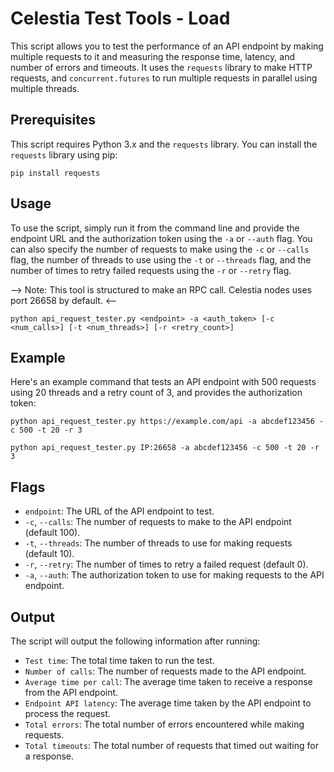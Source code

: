 # Celestia Test Tools - Load 

This script allows you to test the performance of an API endpoint by making multiple requests to it and measuring the response time, latency, and number of errors and timeouts. It uses the `requests` library to make HTTP requests, and `concurrent.futures` to run multiple requests in parallel using multiple threads.

## Prerequisites

This script requires Python 3.x and the `requests` library. You can install the `requests` library using pip:

```
pip install requests
```

## Usage

To use the script, simply run it from the command line and provide the endpoint URL and the authorization token using the `-a` or `--auth` flag. You can also specify the number of requests to make using the `-c` or `--calls` flag, the number of threads to use using the `-t` or `--threads` flag, and the number of times to retry failed requests using the `-r` or `--retry` flag.

--> Note: This tool is structured to make an RPC call. Celestia nodes uses port 26658 by default. <--

```
python api_request_tester.py <endpoint> -a <auth_token> [-c <num_calls>] [-t <num_threads>] [-r <retry_count>]
```

## Example

Here's an example command that tests an API endpoint with 500 requests using 20 threads and a retry count of 3, and provides the authorization token:

```
python api_request_tester.py https://example.com/api -a abcdef123456 -c 500 -t 20 -r 3
```
```
python api_request_tester.py IP:26658 -a abcdef123456 -c 500 -t 20 -r 3
```

## Flags

* `endpoint`: The URL of the API endpoint to test.
* `-c`, `--calls`: The number of requests to make to the API endpoint (default 100).
* `-t`, `--threads`: The number of threads to use for making requests (default 10).
* `-r`, `--retry`: The number of times to retry a failed request (default 0).
* `-a`, `--auth`: The authorization token to use for making requests to the API endpoint.

## Output

The script will output the following information after running:

* `Test time`: The total time taken to run the test.
* `Number of calls`: The number of requests made to the API endpoint.
* `Average time per call`: The average time taken to receive a response from the API endpoint.
* `Endpoint API latency`: The average time taken by the API endpoint to process the request.
* `Total errors`: The total number of errors encountered while making requests.
* `Total timeouts`: The total number of requests that timed out waiting for a response.
